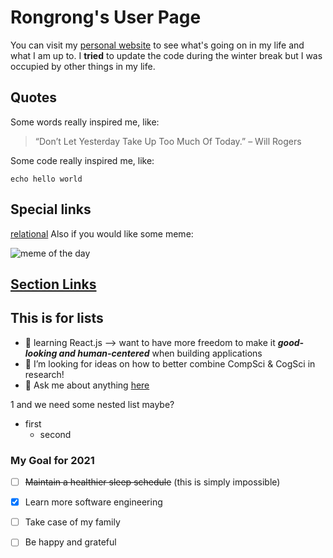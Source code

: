 # Rongrong's User Page

You can visit my [personal website](https://lorirongrong.github.io/Me/) to see what's going on in my life and what I am up to. I **tried** to update the code during the winter break but I was occupied by other things in my life. 

## Quotes 
Some words really inspired me, like:
> “Don’t Let Yesterday Take Up Too Much Of Today.” – Will Rogers

Some code really inspired me, like:
```
echo hello world 
```
## Special links 
[relational](./linked_file.txt)
Also if you would like some meme:

![meme of the day](https://www.google.com/url?sa=i&url=https%3A%2F%2Fwww.pinterest.com%2Fpin%2F180284791304996246%2F&psig=AOvVaw18wofDBH3X7g77wvzxMt2Y&ust=1609978872860000&source=images&cd=vfe&ved=0CAIQjRxqFwoTCJDMr-qEhu4CFQAAAAAdAAAAABAW)

## [Section Links](#My-Goal-for-2021)



## This is for lists 
- 🌱 learning React.js --> want to have more freedom to make it ***good-looking and human-centered*** when building applications 
- :thinking: I’m looking for ideas on how to better combine CompSci & CogSci in research! 
- :speech_balloon: Ask me about anything [here](https://github.com/LoriRongrong/LoriRongrong/issues)


1 and we need some nested list maybe?
  - first 
    - second 


### My Goal for 2021
- [ ] ~~Maintain a healthier sleep schedule~~ (this is simply impossible)
- [x] Learn more software engineering 
- [ ] Take case of my family
- [ ] Be happy and grateful 


